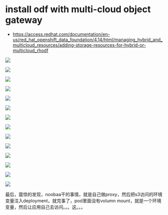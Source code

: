 # install odf with multi-cloud object gateway

- https://access.redhat.com/documentation/en-us/red_hat_openshift_data_foundation/4.14/html/managing_hybrid_and_multicloud_resources/adding-storage-resources-for-hybrid-or-multicloud_rhodf

![](imgs/2024-02-02-18-46-04.png)

![](imgs/2024-02-02-18-46-30.png)

![](imgs/2024-02-02-18-46-50.png)

![](imgs/2024-02-02-18-47-09.png)

![](imgs/2024-02-02-18-54-00.png)

![](imgs/2024-02-02-18-56-39.png)

![](imgs/2024-02-02-19-08-24.png)

![](imgs/2024-02-02-19-09-52.png)

![](imgs/2024-02-02-19-11-45.png)

![](imgs/2024-02-02-19-11-57.png)

![](imgs/2024-02-02-19-12-16.png)

![](imgs/2024-02-02-19-12-28.png)

![](imgs/2024-02-02-19-15-32.png)

![](imgs/2024-02-02-19-18-19.png)

最后，震惊的发现，noobaa干的事情，就是自己做proxy，然后把s3访问的环境变量注入deployment，就完事了，pod里面没有volumn mount，就是一个环境变量，然后让应用自己去访问。。。这。。。
